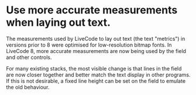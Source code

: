 # Use more accurate measurements when laying out text.

The measurements used by LiveCode to lay out text (the text "metrics") in versions prior to 8 were optimised for low-resolution bitmap fonts. In LiveCode 8, more accurate measurements are now being used by the field and other controls.

For many existing stacks, the most visible change is that lines in the field are now closer together and better match the text display in other programs. If this is not desirable, a fixed line height can be set on the field to emulate the old behaviour.

